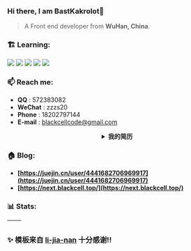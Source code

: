 ### Hi there, I am BastKakrolot👋

> A Front end developer from **WuHan, China**.

### 🏗️ Learning:

<code><img src="https://img.shields.io/badge/typescript-%23007ACC.svg?style=for-the-badge&logo=typescript&logoColor=white"/></code>
<code><img src="https://img.shields.io/badge/react-%2320232a.svg?style=for-the-badge&logo=react&logoColor=%2361DAFB"/></code>
<code><img src="https://img.shields.io/badge/node.js-6DA55F?style=for-the-badge&logo=node.js&logoColor=white"/></code>
<code><img src="https://img.shields.io/badge/vuejs-%2335495e.svg?style=for-the-badge&logo=vuedotjs&logoColor=%234FC08D"/></code>
<code><img src="https://img.shields.io/badge/nextjs-%2320232a.svg?style=for-the-badge&logo=nextdotjs&logoColor=%234FC08D"/></code>

### 📫 Reach me:

- **QQ** : 572383082
- **WeChat** : zzzs20
- **Phone** : 18202797144
- **E-mail** : blackcellcode@gmail.com

<details>
    <summary align="center"><b>我的简历</b></summary>

## 联系信息
- **手机**: （+86）18202797144
- **邮箱**: blackcellcode@gmail.com
- **GitHub**: github.com/BastKakrolot
- **掘金**: juejin.cn/user/4441682706969917
- **博客**：next.blackcell.top

## 个人简介

- 熟悉代码开发到上线全流程，对协同开发，分支管理，项目配置等都有较深刻的最佳实践 ，经历过多种分支模型
- 会多审视重构代码，在 Gitlab 上对组内成员进行 code review 积极组织前端分享会，以及代码审查会
- 有中后台大型项目、移动端开发经验，熟悉前端性能优化的实现，例如代码优化、打包优化、资源优化，能结合实际业务场景进行优化
- 熟悉 Webpack 等打包工具的基本配置， 能够对以上工具进行二次封装、基于以上工具搭建通用的开发环境
- 熟悉 prettier / eslint 基本配置，有良好且严格的编码习惯
- 能按照 UI 完成页面还原，任务完成度高

## 工作经验

### XX科技有限公司 - 前端工程师/研发中心/大前端组 （ 2022.02 - 2024.04）

- 负责组内公共组件开发建设工作（可编辑表格等，虚拟列表，可拖动列，）
- 负责组内项目维护，底层逻辑优化，比如开发中途添加主题功
- 负责组内成员任务分配 & CodeReview 工作
- 维护组内代码规范，持续输出项目文档
`react` `ahooks` `Umi` `Antd` `Css-Module` `JSX` ...

### XX有限公司 - web前端 （2019.07 - 2022.02）

- 开发了移动端和桌面端的高保真界面，采用了响应式设计。
- 实现了复杂的前端交互逻辑和组件复用。
 `swiper` `vue` `Bootstrap` `jquery` `animate` ...

### XX科技有限公司 - 前端开发工程师 （2017.07 - 2019.07）
- 开发了PC端的多个项目（包括但不限于一窗受理系统，土地二级交易市场，统一 OA等）。
- 对静态资源核心库进行维护和更新。
- 为旧项目重新搭建底层框架，优化和升级原有系统。
`elementui` `highcharts` `requirejs` `vue` `axios` ...

## 个人项目/作品集

### 基于Next的博客项目

这是我个人开发的博客项目，可以在联系信息中访问我的主页进行查看，该博客使用Next14 进行搭建，支持自动部署实现CI/CD，提交后会调用github的工作流，通过读取配置文件，进行打包。然后将打包后的镜像推送至dockerhub，然后远程调用服务器拉取最新的docker镜像部署，至此可以完成持续部署。博客使用的域名证书通过acme.sh进行自动化续签，该博客支持mdx，可以再编写文章时调用配置好的组件进行更优美的展示，在完成这个功能时发现mdx与部分最新版本的插件不兼容，因此排查了许久，最后通过降级完成此部分功能，此项目能够学习最前沿技术的同时也能让自己的基础更加巩固。数据的存储使用的MongoDB，通过app-router进行获取，其中有部分数据是通过server-Component直接加载，登录部分使用next-auth进行鉴权，可以接入多种登录。
 `mongodb` `next-auth` `vditor` `react-photo-view` `ahooks` `tailwindcss` `next-mdx-remote` `react-mde` `@nextui-org/react` `@mui/material` `@ricons/fa`...

## 供应链管理系统

在此项目中我负责新模块开发，公共组件维护等任务。在开发新模块时能够清晰认知业务需求，高效完成模块搭建。自觉担当公共组件维护工作，这个项目中，当表格数据量达到十万级时，页面会卡死，即使没卡死也会导致编辑过程异常卡顿，使用虚拟列表以及优化编辑逻辑，重构表格内部代码删除冗余方法和过程，使该组件内部细分各个模块，便于日后维护和扩展，并且添加拖拽排序功能，对于十万级数据的编辑也能做到流畅无卡顿，最后此组件在公司内部得到高评价，许多项目都应用了此组件。提倡使用hooks编程，将ui与逻辑分离，大大提高开发效率！维护供应链代码规范，持续更新供应链组件文档，持续输出项目文档。
`Umi3.5` `ahooks` `antd` `React` `mobx` `dva` `v-list` `fomily` ...

## 微信点单程序

项目使用微信小程序框架开发，登陆后获取id，用户详情，订单信息等进行socket连接前后台交互；首页分为6个模块：首页展示、餐品点单、订单提交页、订单列表、订单详情、个人中心。首页展示主要展示当前推荐商品以及用户基本信息和操作按钮，餐品点单页面进入后会选择用餐人数，在餐品列表上方也会展示当前推荐餐品，左侧分类和右侧餐品列表实现联动，用户点完餐品后会进入订单提交页面。 订单提交页面展示用户所选商品列表、就餐人数、餐厅地址点击可进入地图查看并可以进行导航、电话点击可直接拨打、用户选择预约时间，确认完毕后进入支付，支付成功则会进入订单详情页面。订单详情页面展示当前订单信息，流水号，交易号等信息。订单列表展示用户历史订单以及进行中订单基本信息，点击后可进入订单详情查看。中心页面展示用户头像，积分，优惠券等信息

# 致谢
感谢您花时间阅读我的简历，期待能有机会和您共事。

</details>

### 🏠 Blog:

- **[https://juejin.cn/user/4441682706969917](https://juejin.cn/user/4441682706969917)**
- **[https://next.blackcell.top/](https://next.blackcell.top/)**

### 📊 Stats:

| <img align="center" src="https://github-readme-stats.vercel.app/api?username=BastKakrolot&show_icons=true&theme=buefy&hide_border=true" alt="" /> | <img align="center" src="https://github-readme-stats.vercel.app/api/top-langs/?username=BastKakrolot&layout=compact&theme=buefy&hide_border=true" alt="" /> |
| ------------------------------------------------------------------------------------------------------------------------------------------------- | ----------------------------------------------------------------------------------------------------------------------------------------------------------- |

### ✨ 模板来自 [li-jia-nan](https://github.com/li-jia-nan) 十分感谢!!
